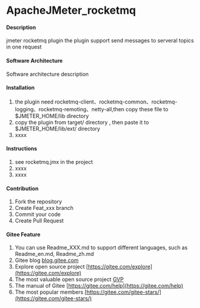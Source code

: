 # ApacheJMeter_rocketmq

#### Description
jmeter rocketmq plugin
the plugin support send messages to serveral topics in one request

#### Software Architecture
Software architecture description

#### Installation

1.  the plugin need rocketmq-client、rocketmq-common、rocketmq-logging、rocketmq-remoting、netty-all,then copy these file to $JMETER_HOME/lib directory
2.  copy the plugin from target/ directory , then paste it to $JMETER_HOME/lib/ext/ directory
3.  xxxx

#### Instructions

1.  see rocketmq.jmx in the project
2.  xxxx
3.  xxxx

#### Contribution

1.  Fork the repository
2.  Create Feat_xxx branch
3.  Commit your code
4.  Create Pull Request


#### Gitee Feature

1.  You can use Readme\_XXX.md to support different languages, such as Readme\_en.md, Readme\_zh.md
2.  Gitee blog [blog.gitee.com](https://blog.gitee.com)
3.  Explore open source project [https://gitee.com/explore](https://gitee.com/explore)
4.  The most valuable open source project [GVP](https://gitee.com/gvp)
5.  The manual of Gitee [https://gitee.com/help](https://gitee.com/help)
6.  The most popular members  [https://gitee.com/gitee-stars/](https://gitee.com/gitee-stars/)
